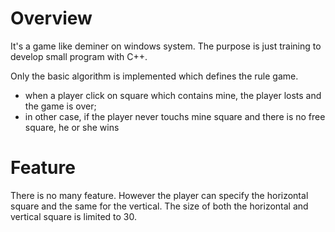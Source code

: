 # Overview
It's a game like deminer on windows system. The purpose is just training to develop small program with C++.

Only the basic algorithm is implemented which defines the rule game.
* when a player click on square which contains mine, the player losts and the game is over;
* in other case, if the player never touchs mine square and there is no free square, he or she wins

# Feature
There is no many feature. However the player can specify the horizontal square and the same for the vertical. The size of both the horizontal and vertical square is limited to 30.